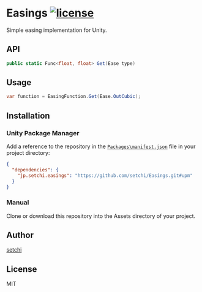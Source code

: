 # Easings [![license](https://img.shields.io/badge/license-MIT-green.svg?style=flat-square)](https://github.com/setchi/Easings/blob/master/LICENSE)
Simple easing implementation for Unity.

## API
```csharp
public static Func<float, float> Get(Ease type)
```

## Usage
```csharp
var function = EasingFunction.Get(Ease.OutCubic);
```

## Installation
### Unity Package Manager
Add a reference to the repository in the [`Packages\manifest.json`](https://docs.unity3d.com/Packages/com.unity.package-manager-ui@1.8/manual/index.html#project-manifests) file in your project directory:

```json
{
  "dependencies": {
    "jp.setchi.easings": "https://github.com/setchi/Easings.git#upm"
  }
}
```

### Manual
Clone or download this repository into the Assets directory of your project.

## Author
[setchi](https://github.com/setchi)

## License
MIT
